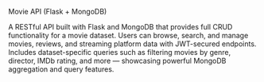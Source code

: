 Movie API (Flask + MongoDB)

A RESTful API built with Flask and MongoDB that provides full CRUD functionality for a movie dataset.
Users can browse, search, and manage movies, reviews, and streaming platform data with JWT-secured endpoints.
Includes dataset-specific queries such as filtering movies by genre, director, IMDb rating, and more — showcasing powerful MongoDB aggregation and query features.
